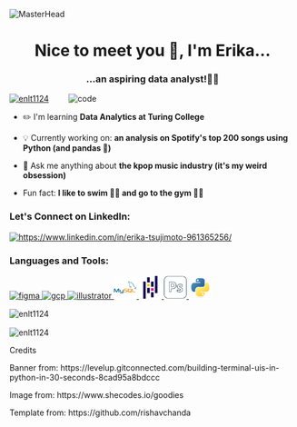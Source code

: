 ![MasterHead](https://miro.medium.com/v2/resize:fit:4800/format:webp/1*FnmZoRJ4bcD-EcQjMVW8-A.gif)

<h1 align="center">Nice to meet you 👋, I'm Erika...</h1>
<h3 align="center">...an aspiring data analyst!👩‍💻</h3>
<img align="right" alt="code" width="400" src="https://www.shecodes.io/assets/stickers/we%20can%20code%20it-6845671e9a08acc18335e6dd43cf16a4f6cfda13d0fef3d0cc5528c2214308ff.gif">

<p align="left"> <a href="https://github.com/ryo-ma/github-profile-trophy"><img src="https://github-profile-trophy.vercel.app/?username=enlt1124" alt="enlt1124" /></a> </p>

- ✏️ I'm learning **Data Analytics at Turing College**

- 💡 Currently working on: **an analysis on Spotify's top 200 songs using Python (and pandas 🐼)**

- 🎵 Ask me anything about **the kpop music industry (it's my weird obsession)**

- Fun fact: **I like to swim 🏊‍♀️ and go to the gym 🏋️‍♀️**

<h3 align="left">Let's Connect on LinkedIn:</h3>
<p align="left">
<a href="https://linkedin.com/in/https://www.linkedin.com/in/erika-tsujimoto-961365256/" target="blank"><img align="center" src="https://raw.githubusercontent.com/rahuldkjain/github-profile-readme-generator/master/src/images/icons/Social/linked-in-alt.svg" alt="https://www.linkedin.com/in/erika-tsujimoto-961365256/" height="30" width="40" /></a>
</p>

<h3 align="left">Languages and Tools:</h3>
<p align="left"> <a href="https://www.figma.com/" target="_blank" rel="noreferrer"> <img src="https://www.vectorlogo.zone/logos/figma/figma-icon.svg" alt="figma" width="40" height="40"/> </a> <a href="https://cloud.google.com" target="_blank" rel="noreferrer"> <img src="https://www.vectorlogo.zone/logos/google_cloud/google_cloud-icon.svg" alt="gcp" width="40" height="40"/> </a> <a href="https://www.adobe.com/in/products/illustrator.html" target="_blank" rel="noreferrer"> <img src="https://www.vectorlogo.zone/logos/adobe_illustrator/adobe_illustrator-icon.svg" alt="illustrator" width="40" height="40"/> </a> <a href="https://www.mysql.com/" target="_blank" rel="noreferrer"> <img src="https://raw.githubusercontent.com/devicons/devicon/master/icons/mysql/mysql-original-wordmark.svg" alt="mysql" width="40" height="40"/> </a> <a href="https://pandas.pydata.org/" target="_blank" rel="noreferrer"> <img src="https://raw.githubusercontent.com/devicons/devicon/2ae2a900d2f041da66e950e4d48052658d850630/icons/pandas/pandas-original.svg" alt="pandas" width="40" height="40"/> </a> <a href="https://www.photoshop.com/en" target="_blank" rel="noreferrer"> <img src="https://raw.githubusercontent.com/devicons/devicon/master/icons/photoshop/photoshop-line.svg" alt="photoshop" width="40" height="40"/> </a> <a href="https://www.python.org" target="_blank" rel="noreferrer"> <img src="https://raw.githubusercontent.com/devicons/devicon/master/icons/python/python-original.svg" alt="python" width="40" height="40"/> </a> </p>

<p><img align="center" src="https://github-readme-stats.vercel.app/api/top-langs?username=enlt1124&show_icons=true&locale=en&layout=compact" alt="enlt1124" /></p>

<p><img align="center" src="https://github-readme-streak-stats.herokuapp.com/?user=enlt1124&" alt="enlt1124" /></p>

<p>Credits</p>
<p>Banner from: https://levelup.gitconnected.com/building-terminal-uis-in-python-in-30-seconds-8cad95a8bdccc</p>
<p>Image from: https://www.shecodes.io/goodies</p>
<p>Template from: https://github.com/rishavchanda</p>
